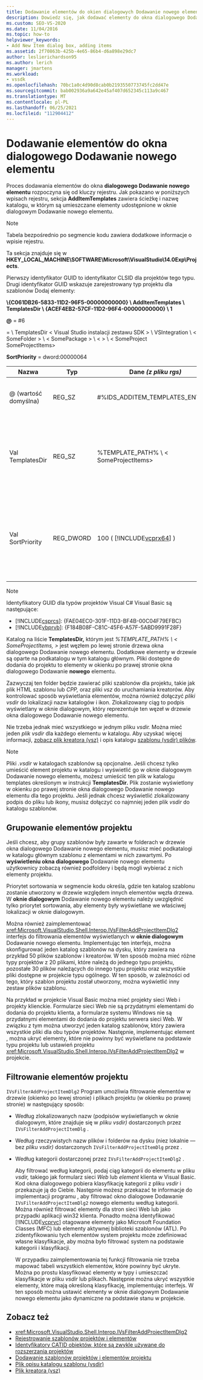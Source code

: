 ```yaml
---
title: Dodawanie elementów do okien dialogowych Dodawanie nowego elementu | Microsoft Docs
description: Dowiedz się, jak dodawać elementy do okna dialogowego Dodawanie nowego elementu w programie Visual Studio, aby można było wyświetlać szablony i elementy projektu do użycia w projektach.
ms.custom: SEO-VS-2020
ms.date: 11/04/2016
ms.topic: how-to
helpviewer_keywords:
- Add New Item dialog box, adding items
ms.assetid: 2f70863b-425b-4e65-86b4-d6a898e29dc7
author: leslierichardson95
ms.author: lerich
manager: jmartens
ms.workload:
- vssdk
ms.openlocfilehash: 70bc1a0c4d90d8cab0b2193550773745fc2dd47e
ms.sourcegitcommit: bab002936a9a642e45af407d652345c113a9c467
ms.translationtype: MT
ms.contentlocale: pl-PL
ms.lasthandoff: 06/25/2021
ms.locfileid: "112904412"
---
```

# <a name="add-items-to-the-add-new-item-dialog-box"></a>Dodawanie elementów do okna dialogowego Dodawanie nowego elementu
Proces dodawania elementów do okna **dialogowego Dodawanie nowego elementu** rozpoczyna się od kluczy rejestru. Jak pokazano w poniższych wpisach rejestru, sekcja **AddItemTemplates** zawiera ścieżkę i nazwę  katalogu, w którym są umieszczane elementy udostępnione w oknie dialogowym Dodawanie nowego elementu.

> [!NOTE]
> Tabela bezpośrednio po segmencie kodu zawiera dodatkowe informacje o wpisie rejestru.

 Ta sekcja znajduje się w **HKEY_LOCAL_MACHINE\SOFTWARE\Microsoft\VisualStudio\14.0Exp\Projects**.

 Pierwszy identyfikator GUID to identyfikator CLSID dla projektów tego typu. Drugi identyfikator GUID wskazuje zarejestrowany typ projektu dla szablonów Dodaj elementy:

 **\\{C061DB26-5833-11D2-96F5-00000000000} \\ AddItemTemplates \\ TemplatesDir \\ {ACEF4EB2-57CF-11D2-96F4-00000000000} \\ 1**

 **@** = #6

   =  \\ TemplatesDir &lt; Visual Studio instalacji zestawu SDK &gt; \\ VSIntegration \\ &lt; SomeFolder &gt; \\ &lt; SomePackage &gt; \\ &lt; &gt; \\ &lt; SomeProject SomeProjectItems&gt;

 **SortPriority** = dword:00000064

| Nazwa | Typ | Dane *(z pliku rgs)* | Opis |
|------------------|-----------| - | - |
| @ (wartość domyślna) | REG_SZ | #%IDS_ADDITEM_TEMPLATES_ENTRY% | Identyfikator zasobu dla **pozycji Dodaj szablony** elementów. |
| Val TemplatesDir | REG_SZ | %TEMPLATE_PATH% \\ &lt; SomeProjectItems&gt; | Ścieżka elementów projektu wyświetlanych w oknie dialogowym Kreatora **dodawania nowego** elementu. |
| Val SortPriority | REG_DWORD | 100 ( [!INCLUDE[vcprx64](../../extensibility/internals/includes/vcprx64_md.md)] ) | Określa kolejność sortowania w węźle drzewa plików wyświetlanych w **oknie dialogowym Dodawanie nowego** elementu. |

> [!NOTE]
> Identyfikatory GUID dla typów projektów Visual C# Visual Basic są następujące:
> - [!INCLUDE[csprcs](../../data-tools/includes/csprcs_md.md)]: {FAE04EC0-301F-11D3-BF4B-00C04F79EFBC}
> - [!INCLUDE[vbprvb](../../code-quality/includes/vbprvb_md.md)]: {F184B08F-C81C-45F6-A57F-5ABD9991F28F}

 Katalog na liście **TemplatesDir,** którym jest *%TEMPLATE_PATH% \\ &lt; SomeProjectItems, &gt;* jest węzłem po lewej stronie drzewa okna dialogowego Dodawanie nowego elementu.  Dodatkowe elementy w drzewie są oparte na podkatalogu w tym katalogu głównym. Pliki dostępne do dodania do projektu to elementy w okienku po prawej stronie okna dialogowego Dodawanie **nowego** elementu.

 Zazwyczaj ten folder będzie zawierać pliki szablonów dla projektu, takie jak plik HTML szablonu lub *CPP,* oraz pliki *vsz* do uruchamiania kreatorów. Aby kontrolować sposób wyświetlania elementów, można również dołączyć *pliki vsdir* do lokalizacji nazw katalogów i ikon. Zlokalizowany ciąg to podpis wyświetlany w oknie dialogowym, który  reprezentuje ten węzeł w drzewie okna dialogowego Dodawanie nowego elementu.

 Nie trzeba jednak mieć wszystkiego w jednym pliku *vsdir.* Można mieć jeden *plik vsdir* dla każdego elementu w katalogu. Aby uzyskać więcej informacji, [zobacz plik kreatora (vsz)](../../extensibility/internals/wizard-dot-vsz-file.md) i opis katalogu [szablonu (vsdir) plików](../../extensibility/internals/template-directory-description-dot-vsdir-files.md).

> [!NOTE]
> Pliki *.vsdir* w katalogach szablonów są opcjonalne. Jeśli chcesz tylko umieścić element projektu w katalogu i  wyświetlić go w oknie dialogowym Dodawanie nowego elementu, możesz umieścić ten plik w katalogu templates określonym w instrukcji **TemplatesDir.** Plik zostanie wyświetlony w okienku po  prawej stronie okna dialogowego Dodawanie nowego elementu dla tego projektu. Jeśli jednak chcesz wyświetlić zlokalizowany podpis do pliku lub ikony, musisz dołączyć co najmniej jeden plik *vsdir* do katalogu szablonów.

## <a name="group-project-items"></a>Grupowanie elementów projektu
 Jeśli chcesz, aby grupy szablonów  były zawarte w folderach w drzewie okna dialogowego Dodawanie nowego elementu, musisz mieć podkatalogi w katalogu głównym szablonu z elementami w nich zawartymi. Po **wyświetleniu okna dialogowego** Dodawanie nowego elementu użytkownicy zobaczą również podfoldery i będą mogli wybierać z nich elementy projektu.

 Priorytet sortowania w segmencie kodu określa, gdzie ten katalog szablonu zostanie utworzony w drzewie względem innych elementów węzła drzewa. W **oknie dialogowym** Dodawanie nowego elementu należy uwzględnić tylko priorytet sortowania, aby elementy były wyświetlane we właściwej lokalizacji w oknie dialogowym.

 Można również zaimplementować <xref:Microsoft.VisualStudio.Shell.Interop.IVsFilterAddProjectItemDlg2> interfejs do filtrowania elementów wyświetlanych w **oknie dialogowym** Dodawanie nowego elementu. Implementując ten interfejs, można skonfigurować jeden katalog szablonów na dysku, który zawiera na przykład 50 plików szablonów i kreatorów. W ten sposób można mieć różne typy projektów z 20 plikami, które należą do jednego typu projektu, pozostałe 30 plików należących do innego typu projektu oraz wszystkie pliki dostępne w projekcie typu ogólnego. W ten sposób, w zależności od tego, który szablon projektu został utworzony, można wyświetlić inny zestaw plików szablonu.

 Na przykład w projekcie Visual Basic można mieć projekty sieci Web i projekty klienckie. Formularze sieci Web nie są przydatnymi elementami do dodania do projektu klienta, a formularze systemu Windows nie są przydatnymi elementami do dodania do projektu serwera sieci Web. W związku z tym można utworzyć jeden katalog szablonów, który zawiera wszystkie pliki dla obu typów projektów. Następnie, implementując element , można ukryć elementy, które nie powinny być wyświetlane na podstawie typu projektu lub ustawień projektu <xref:Microsoft.VisualStudio.Shell.Interop.IVsFilterAddProjectItemDlg2> w projekcie.

## <a name="filter-project-items"></a>Filtrowanie elementów projektu
 `IVsFilterAddProjectItemDlg2` Program umożliwia filtrowanie elementów w drzewie (okienko po lewej stronie) i plikach projektu (w okienku po prawej stronie) w następujący sposób:

- Według zlokalizowanych nazw (podpisów wyświetlanych w oknie dialogowym, które znajduje się w *pliku vsdir)* dostarczonych przez `IVsFilterAddProjectItemDlg` .

- Według rzeczywistych nazw plików i folderów na dysku (niez lokalnie — bez *pliku vsdir)* dostarczonych `IVsFilterAddProjectItemDlg` przez .

- Według kategorii dostarczonej przez `IVsFilterAddProjectItemDlg2` .

  Aby filtrować według kategorii, podaj ciąg kategorii do elementu w pliku *vsdir,* takiego jak formularz sieci *Web* lub *element* klienta w Visual Basic. Kod okna dialogowego pobiera klasyfikację kategorii z pliku *vsdir* i przekazuje ją do Ciebie. Następnie możesz przekazać te informacje do implementacji programu , aby filtrować okno dialogowe Dodawanie `IVsFilterAddProjectItemDlg2` nowego elementu według kategorii.  Można również filtrować elementy dla stron sieci Web lub jako przypadki aplikacji win32 klienta. Ponadto można identyfikować [!INCLUDE[vcprvc](../../code-quality/includes/vcprvc_md.md)] otagowane elementy jako Microsoft Foundation Classes (MFC) lub elementy aktywnej biblioteki szablonów (ATL). Po zidentyfikowaniu tych elementów system projektu może zdefiniować własne klasyfikacje, aby można było filtrować system na podstawie kategorii i klasyfikacji.

  W przypadku zaimplementowania tej funkcji filtrowania nie trzeba mapować tabeli wszystkich elementów, które powinny być ukryte. Można po prostu klasyfikować elementy w typy i umieszczać klasyfikacje w pliku *vsdir* lub plikach. Następnie można ukryć wszystkie elementy, które mają określoną klasyfikację, implementując interfejs. W ten sposób można ustawić elementy  w oknie dialogowym Dodawanie nowego elementu jako dynamiczne na podstawie stanu w projekcie.

## <a name="see-also"></a>Zobacz też
- <xref:Microsoft.VisualStudio.Shell.Interop.IVsFilterAddProjectItemDlg2>
- [Rejestrowanie szablonów projektów i elementów](../../extensibility/internals/registering-project-and-item-templates.md)
- [Identyfikatory CATID obiektów, które są zwykle używane do rozszerzania projektów](../../extensibility/internals/catids-for-objects-that-are-typically-used-to-extend-projects.md)
- [Dodawanie szablonów projektów i elementów projektu](../../extensibility/internals/adding-project-and-project-item-templates.md)
- [Plik opisu katalogu szablonu (vsdir)](../../extensibility/internals/template-directory-description-dot-vsdir-files.md)
- [Plik kreatora (vsz)](../../extensibility/internals/wizard-dot-vsz-file.md)
